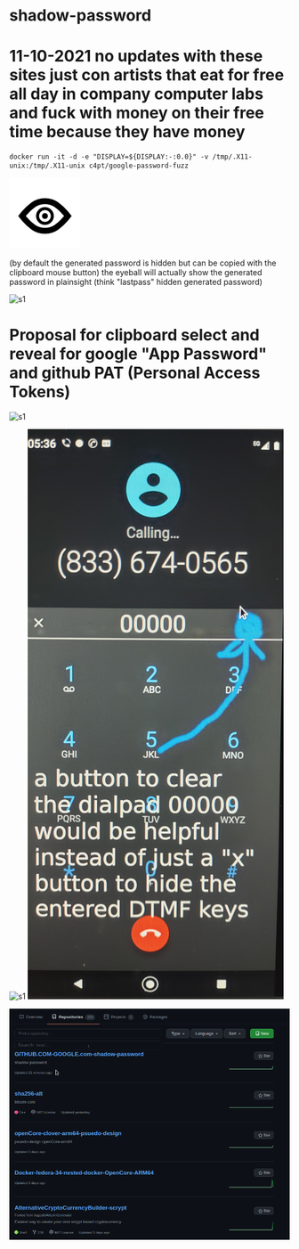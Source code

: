 # shadow-password 
# 11-10-2021 no updates with these sites just con artists that eat for free all day in company computer labs and fuck with money on their free time because they have money 
```
docker run -it -d -e "DISPLAY=${DISPLAY:-:0.0}" -v /tmp/.X11-unix:/tmp/.X11-unix c4pt/google-password-fuzz
```
![s1](https://raw.githubusercontent.com/c4pt000/GITHUB.COM-GOOGLE.com-shadow-password/main/eye.png)

(by default the generated password is hidden but can be copied with the clipboard mouse button) the eyeball will actually show the generated password in plainsight (think "lastpass" hidden generated password)

![s1](https://i.imgur.com/Uh4c389.png)

# Proposal for clipboard select and reveal for google "App Password" and github PAT (Personal Access Tokens)

![s1](https://raw.githubusercontent.com/c4pt000/shadow-password/main/github-fuzz-clipboard-select-pass.reveal.png)


![s1](https://raw.githubusercontent.com/c4pt000/shadow-password/main/google-password-shadow.png)
![s1](https://raw.githubusercontent.com/c4pt000/GITHUB.COM-GOOGLE.com-shadow-password/main/IMG_20211018_075741702_HDR.jpg)


![s1](https://raw.githubusercontent.com/c4pt000/GITHUB.COM-GOOGLE.com-shadow-password/main/GREP-through-repos-search-text-keywords.png)

